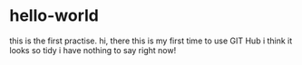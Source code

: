 # hello-world
this is the first practise.
hi, there
this is my first time to use GIT Hub 
i think it looks so tidy 
i have nothing to say right now!
